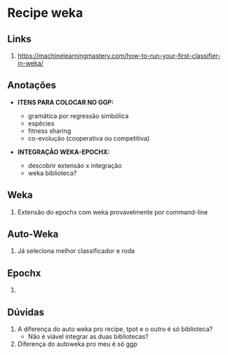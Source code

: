 # Recipe weka

## Links

1. https://machinelearningmastery.com/how-to-run-your-first-classifier-in-weka/

## Anotações

* **ITENS PARA COLOCAR NO GGP:**
    * gramática por regressão simbólica
    * espécies
    * fitness sharing
    * co-evolução (cooperativa ou competitiva)

* **INTEGRAÇÃO WEKA-EPOCHX:**
    * descobrir extensão x integração
    * weka biblioteca?

## Weka

1. Extensão do epochx com weka provavelmente por command-line

## Auto-Weka

1. Já seleciona melhor classificador e roda

## Epochx

1.

## Dúvidas

1. A diferença do auto weka pro recipe, tpot e o outro é só biblioteca?
    * Não é viável integrar as duas bibliotecas?
2. Diferença do autoweka pro meu é só ggp
